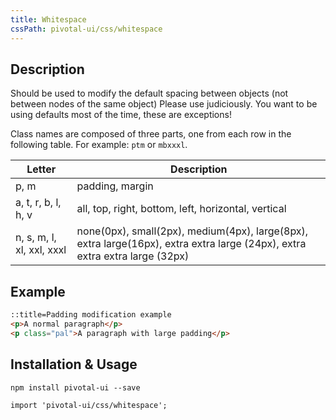 ```yaml
---
title: Whitespace
cssPath: pivotal-ui/css/whitespace
---
```


## Description

Should be used to modify the default spacing between objects (not between nodes of the same object)
Please use judiciously. You want to be using defaults most of the time, these are exceptions!

Class names are composed of three parts, one from each row in the following table. For example: `ptm` or `mbxxxl`.

Letter                           | Description
-------------------------------- | ------------------------------------------------------------------
p, m                             | padding, margin
a, t, r, b, l, h, v              | all, top, right, bottom, left, horizontal, vertical
n, s, m, l, xl, xxl, xxxl        | none(0px), small(2px), medium(4px), large(8px), extra large(16px), extra extra large (24px), extra extra extra large (32px)

## Example

```html
::title=Padding modification example
<p>A normal paragraph</p>
<p class="pal">A paragraph with large padding</p>
```

## Installation & Usage

`npm install pivotal-ui --save`

`import 'pivotal-ui/css/whitespace';`
